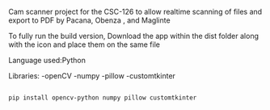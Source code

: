Cam scanner project for the CSC-126 to allow realtime scanning of files and export to PDF by Pacana, Obenza , and Maglinte

To fully run the build version, Download the app within the dist folder along with the icon and place them on the same file


Language used:Python


Libraries:
-openCV
-numpy
-pillow
-customtkinter


```bash 

pip install opencv-python numpy pillow customtkinter


```
